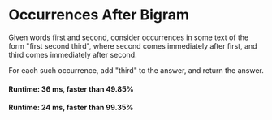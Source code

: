 # Occurrences After Bigram

Given words first and second, consider occurrences in some text of the form "first second third", where second comes immediately after first, and third comes immediately after second.

For each such occurrence, add "third" to the answer, and return the answer.

#### Runtime: 36 ms, faster than 49.85%
#### Runtime: 24 ms, faster than 99.35%

